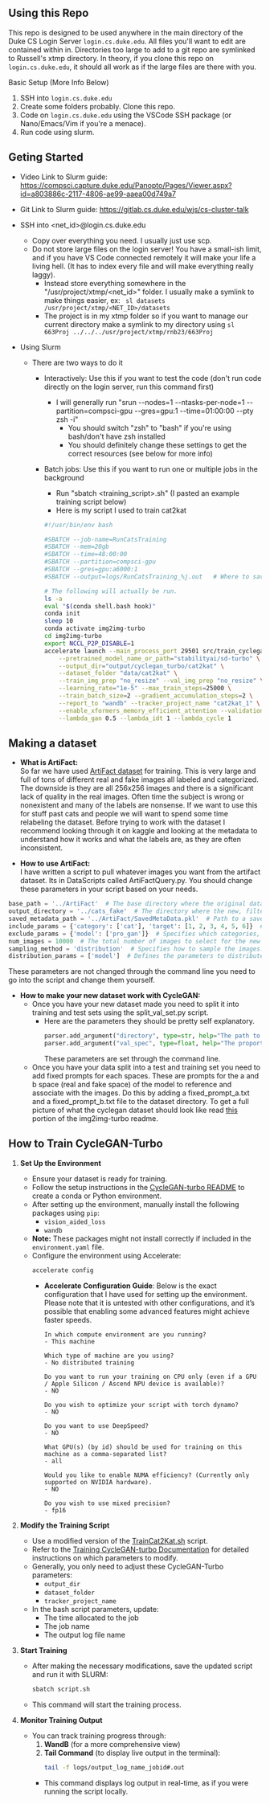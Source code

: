 ## Using this Repo
This repo is designed to be used anywhere in the main directory of the Duke CS Login Server `login.cs.duke.edu`. All files you'll want to edit are contained within in. Directories too large to add to a git repo are symlinked to Russell's xtmp directory. In theory, if you clone this repo on `login.cs.duke.edu`, it should all work as if the large files are there with you.

Basic Setup (More Info Below)
1. SSH into `login.cs.duke.edu`
2. Create some folders probably. Clone this repo.
3. Code on `login.cs.duke.edu` using the VSCode SSH package (or Nano/Emacs/Vim if you're a menace).
4. Run code using slurm.

## Geting Started
* Video Link to Slurm guide: https://compsci.capture.duke.edu/Panopto/Pages/Viewer.aspx?id=a803886c-2117-4806-ae99-aaea00d749a7
* Git Link to Slurm guide: https://gitlab.cs.duke.edu/wjs/cs-cluster-talk

* SSH into <net_id>@login.cs.duke.edu
	- Copy over everything you need. I usually just use scp.
	- Do not store large files on the login server! You have a small-ish limit, and if you have VS Code connected remotely it will make your life a living hell. (It has to index every file and will make everything really laggy).
		+ Instead store everything somewhere in the "/usr/project/xtmp/<net_id>" folder. I usually make a symlink to make things easier, ex:  ` sl datasets /usr/project/xtmp/<NET_ID>/datasets`
		+ The project is in my xtmp folder so if you want to manage our current directory make a symlink to my directory using `sl 663Proj ../../../usr/project/xtmp/rnb23/663Proj`
* Using Slurm
	- There are two ways to do it
		+ Interactively: Use this if you want to test the code (don't run code directly on the login server, run this command first)
			* I will generally run "srun --nodes=1 --ntasks-per-node=1  --partition=compsci-gpu --gres=gpu:1 --time=01:00:00 --pty zsh -i"
				- You should switch "zsh" to "bash" if you're using bash/don't have zsh installed
				- You should definitely change these settings to get the correct resources (see below for more info)
		+ Batch jobs: Use this if you want to run one or multiple jobs in the background
			* Run "sbatch <training_script>.sh" (I pasted an example training script below)
			* Here is my script I used to train cat2kat
			
			```bash
            #!/usr/bin/env bash

            #SBATCH --job-name=RunCatsTraining
            #SBATCH --mem=20gb
            #SBATCH --time=48:00:00
            #SBATCH --partition=compsci-gpu
            #SBATCH --gres=gpu:a6000:1
            #SBATCH --output=logs/RunCatsTraining_%j.out   # Where to save the log

            # The following will actually be run.
            ls -a
            eval "$(conda shell.bash hook)" 
            conda init
            sleep 10
            conda activate img2img-turbo
            cd img2img-turbo
            export NCCL_P2P_DISABLE=1
            accelerate launch --main_process_port 29501 src/train_cyclegan_turbo.py \
                --pretrained_model_name_or_path="stabilityai/sd-turbo" \
                --output_dir="output/cyclegan_turbo/cat2kat" \
                --dataset_folder "data/cat2kat" \
                --train_img_prep "no_resize" --val_img_prep "no_resize" \
                --learning_rate="1e-5" --max_train_steps=25000 \
                --train_batch_size=2 --gradient_accumulation_steps=2 \
                --report_to "wandb" --tracker_project_name "cat2kat_1" \
                --enable_xformers_memory_efficient_attention --validation_steps 1000 \
                --lambda_gan 0.5 --lambda_idt 1 --lambda_cycle 1
			```
## Making a dataset

* **What is ArtiFact:**  
So far we have used [ArtiFact dataset](https://www.kaggle.com/datasets/awsaf49/artifact-dataset) for training. This is very large and full of tons of different real and fake images all labeled and categorized. The downside is they are all 256x256 images and there is a significant lack of quality in the real images. Often time the subject is wrong or nonexistent and many of the labels are nonsense. If we want to use this for stuff past cats and people we will want to spend some time relabeling the dataset. Before trying to work with the dataset I recommend looking through it on kaggle and looking at the metadata to understand how it works and what the labels are, as they are often inconsistent.

* **How to use ArtiFact:**  
I have written a script to pull whatever images you want from the artifact dataset. Its in DataScripts called ArtiFactQuery.py. You should change these parameters in your script based on your needs.

```python
base_path = '../ArtiFact'  # The base directory where the original dataset is located
output_directory = '../cats_fake'  # The directory where the new, filtered dataset should be saved
saved_metadata_path = '../ArtiFact/SavedMetaData.pkl'  # Path to a saved metadata file for faster loading. If it doesn't exist, the script will reindex the metadata, which can be time-consuming.
include_params = {'category': ['cat'], 'target': [1, 2, 3, 4, 5, 6]}  # Specifies which categories, targets, and/or models to include in the new dataset. In this example, only images of 'cat' with target values 1 to 6 (ai generated range) will be included.
exclude_params = {'model': ['pro_gan']}  # Specifies which categories, targets, and/or models to exclude from the new dataset. In this example, images from the 'pro_gan' model will be excluded.
num_images = 10000  # The total number of images to select for the new dataset.
sampling_method = 'distribution'  # Specifies how to sample the images. Options are 'random' or 'distribution'. 'distribution' will aim for an even distribution across the specified parameters in distribution_params.
distribution_params = ['model']  # Defines the parameters to distribute the sampling across. For example, specifying 'model' will ensure an even distribution of images from different models.
```
These parameters are not changed through the command line you need to go into the script and change them yourself.

* **How to make your new dataset work with CycleGAN:**  
  * Once you have your new dataset made you need to split it into training and test sets using the split_val_set.py script.
    * Here are the parameters they should be pretty self explanatory.
      ```python
      parser.add_argument("directory", type=str, help="The path to the directory containing the train set of images.")
      parser.add_argument("val_spec", type=float, help="The proportion or number of images to move to the validation set (0 < val_spec <= 1 for proportion, val_spec >= 1 for specific number).")
      ```
      These parameters are set through the command line.
  * Once you have your data split into a test and training set you need to add fixed prompts for each spaces. These are prompts for the a and b space (real and fake space) of the model to reference and associate with the images. Do this by adding a fixed_prompt_a.txt and a fixed_prompt_b.txt file to the dataset directory. To get a full picture of what the cyclegan dataset should look like read [this](img2img-turbo/docs/training_cyclegan_turbo.md) portion of the img2img-turbo readme.

## How to Train CycleGAN-Turbo

1. **Set Up the Environment**
   - Ensure your dataset is ready for training.
   - Follow the setup instructions in the [CycleGAN-turbo README](img2img-turbo/README.md#getting-started) to create a conda or Python environment.
   - After setting up the environment, manually install the following packages using `pip`:
     - `vision_aided_loss`
     - `wandb`
   - **Note:** These packages might not install correctly if included in the `environment.yaml` file.
   - Configure the environment using Accelerate:
     ```bash
     accelerate config
     ```
     - **Accelerate Configuration Guide**: Below is the exact configuration that I have used for setting up the environment. Please note that it is untested with other configurations, and it’s possible that enabling some advanced features might achieve faster speeds.
        ```
        In which compute environment are you running? 
        - This machine 

        Which type of machine are you using? 
        - No distributed training 

        Do you want to run your training on CPU only (even if a GPU / Apple Silicon / Ascend NPU device is available)? 
        - NO 

        Do you wish to optimize your script with torch dynamo? 
        - NO 

        Do you want to use DeepSpeed? 
        - NO 

        What GPU(s) (by id) should be used for training on this machine as a comma-separated list? 
        - all 

        Would you like to enable NUMA efficiency? (Currently only supported on NVIDIA hardware). 
        - NO 

        Do you wish to use mixed precision? 
        - fp16
        ```

2. **Modify the Training Script**
   - Use a modified version of the [TrainCat2Kat.sh](img2img-turbo/TrainCat2Kat.sh) script.
   - Refer to the [Training CycleGAN-turbo Documentation](img2img-turbo/docs/training_cyclegan_turbo.md) for detailed instructions on which parameters to modify.
   - Generally, you only need to adjust these CycleGAN-Turbo parameters:
     - `output_dir`
     - `dataset_folder`
     - `tracker_project_name`
   - In the bash script parameters, update:
     - The time allocated to the job
     - The job name
     - The output log file name

3. **Start Training**
   - After making the necessary modifications, save the updated script and run it with SLURM:
     ```bash
     sbatch script.sh
     ```
   - This command will start the training process.

4. **Monitor Training Output**
   - You can track training progress through:
     1. **WandB** (for a more comprehensive view)
     2. **Tail Command** (to display live output in the terminal):
        ```bash
        tail -f logs/output_log_name_jobid#.out
        ```
     - This command displays log output in real-time, as if you were running the script locally. 
